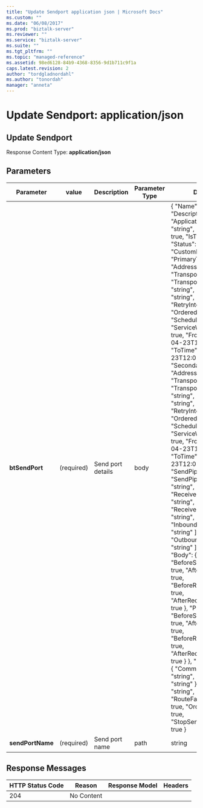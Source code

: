 ```yaml
---
title: "Update Sendport application json | Microsoft Docs"
ms.custom: ""
ms.date: "06/08/2017"
ms.prod: "biztalk-server"
ms.reviewer: ""
ms.service: "biztalk-server"
ms.suite: ""
ms.tgt_pltfrm: ""
ms.topic: "managed-reference"
ms.assetid: 98ed6128-84b9-4368-8356-9d1b711c9f1a
caps.latest.revision: 2
author: "tordgladnordahl"
ms.author: "tonordah"
manager: "anneta"
---
```

# Update Sendport: application/json
## Update Sendport				
							
  Response Content Type: **application/json**							
							
## Parameters							
							
							
							
Parameter|value  |Description  |Parameter Type|Data Type|							
---------|---------|---------|---------|---------							
**btSendPort** |(required)|Send port details|body|{ "Name": "string", "Description": "string", "ApplicationName": "string", "IsDynamic": true, "IsTwoWay": true, "Status": "string", "CustomData": "string", "PrimaryTransport": { "Address": "string", "TransportType": "string", "TransportTypeData": "string", "SendHandler": "string", "RetryCount": 0, "RetryInterval": 0, "OrderedDelivery": true, "Schedule": { "ServiceWindowEnabled": true, "FromTime": "2017-04-23T12:05:46.036Z", "ToTime": "2017-04-23T12:05:46.036Z" } }, "SecondaryTransport": { "Address": "string", "TransportType": "string", "TransportTypeData": "string", "SendHandler": "string", "RetryCount": 0, "RetryInterval": 0, "OrderedDelivery": true, "Schedule": { "ServiceWindowEnabled": true, "FromTime": "2017-04-23T12:05:46.036Z", "ToTime": "2017-04-23T12:05:46.036Z" } }, "SendPipeline": "string", "SendPipelineData": "string", "ReceivePipeline": "string", "ReceivePipelineData": "string", "InboundTransforms": [ "string" ], "OutboundTransforms": [ "string" ], "Tracking": { "Body": { "BeforeSendPipeline": true, "AfterSendPipeline": true, "BeforeReceivePipeline": true, "AfterReceivePipeline": true }, "Property": { "BeforeSendPipeline": true, "AfterSendPipeline": true, "BeforeReceivePipeline": true, "AfterReceivePipeline": true } }, "EncryptionCert": { "CommonName": "string", "Thumbprint": "string" }, "Filter": "string", "Priority": 0, "RouteFailedMessage": true, "OrderedDelivery": true, "StopSendingOnFailure": true } |  							
**sendPortName** |(required)|Send port name|path|string|							
						
							
## Response Messages							
							
							
HTTP Status Code  |Reason  |Response Model  |Headers  							
---------|---------|---------|---------							
204     |  No Content       |         |        |							
